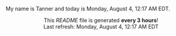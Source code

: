 My name is Tanner and today is Monday, August 4, 12:17 AM EDT.

<p align="center">This <i>README</i> file is generated <b>every 3 hours</b>!</br>Last refresh: Monday, August 4, 12:17 AM EDT<br /></p>
